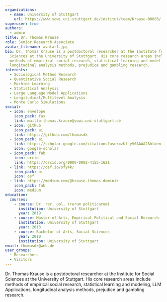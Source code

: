 ```yaml
---
organizations:
  - name: University of Stuttgart
    url: https://www.sowi.uni-stuttgart.de/institut/team/Krause-00003/
superuser: true
authors:
  - admin
title: Dr. Thomas Krause
role: Senior Research Associate
avatar_filename: avatar1.jpg
bio: Dr. Thomas Krause is a postdoctoral researcher at the Institute for Social
  Sciences at the University of Stuttgart. His core research areas include
  methods of empirical social research, statistical learning and modeling, LLM Applications,
  longitudinal analysis methods, prejudice and gambling research.
interests:
  - Sociological Method Research
  - Quantitative Social Research
  - Machine Learning
  - Statistical Analysis
  - Large Language Model Applications
  - Longitudinal/Multilevel Analysis
  - Monte Carlo Simulations
social:
  - icon: envelope
    icon_pack: fas
    link: mailto:thomas.krause@sowi.uni-stuttgart.de
  - icon: github
    icon_pack: ai
    link: https://github.com/thomasdk
  - icon_pack: ai
    link: https://scholar.google.com/citations?user=zUf-yV0AAAAJ&hl=en
    icon: google-scholar
  - icon_pack: fab
    icon: orcid
    link: https://orcid.org/0000-0002-4155-1621
  - link: https://osf.io/sfy4k/
    icon_pack: ai
    icon: osf
  - link: https://medium.com/@krause.thomas.dominik
    icon_pack: fab
    icon: medium
education:
  courses:
    - course: Dr. rer. pol. (rerum politicarum)
      institution: University of Stuttgart
      year: 2019
    - course: Master of Arts, Empirical Political and Social Research
      institution: University of Stuttgart
      year: 2013
    - course: Bachelor of Arts, Social Sciences
      year: 2010
      institution: University of Stuttgart
email: thomasdk@web.de
user_groups:
  - Researchers
  - Visitors
---
```


Dr. Thomas Krause is a postdoctoral researcher at the Institute for Social Sciences at the University of Stuttgart. His core research areas include methods of empirical social research, statistical learning and modeling, LLM Applications, longitudinal analysis methods, prejudice and gambling research.
